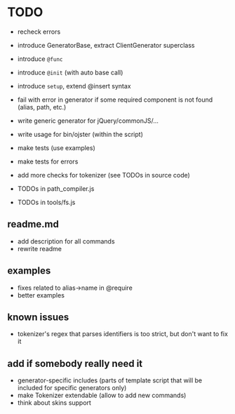 # TODO

* recheck errors
* introduce GeneratorBase, extract ClientGenerator superclass

* introduce `@func`
* introduce `@init` (with auto base call)
* introduce `setup`, extend @insert syntax

* fail with error in generator if some required component is not found (alias, path, etc.)

* write generic generator for jQuery/commonJS/...
* write usage for bin/ojster (within the script)


* make tests (use examples)
* make tests for errors

* add more checks for tokenizer (see TODOs in source code)
* TODOs in path_compiler.js
* TODOs in tools/fs.js

## readme.md

* add description for all commands
* rewrite readme

## examples

* fixes related to alias->name in @require
* better examples

## known issues

* tokenizer's regex that parses identifiers is too strict, but don't want to fix it

## add if somebody really need it

* generator-specific includes (parts of template script that will be included for specific generators only)
* make Tokenizer extendable (allow to add new commands)
* think about skins support
